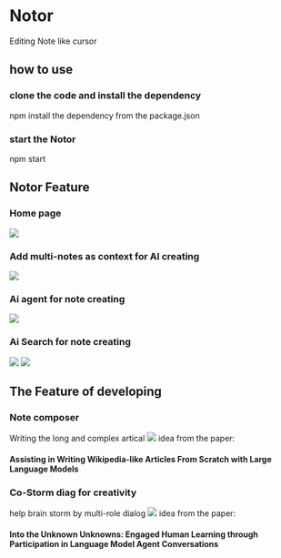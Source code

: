 # Notor
Editing Note like cursor
## how to use
### clone the code and install the dependency
npm install the dependency from the package.json
### start the Notor
npm start

## Notor Feature
### Home page
![](https://i.imgur.com/Ek6sB5u.png)

### Add multi-notes as context for AI creating
![](https://i.imgur.com/qgd3tKN.png)

### Ai agent for note creating
![](https://i.imgur.com/XCemgqx.png)

### Ai Search for note creating
![](https://i.imgur.com/ZzS2gVo.png)
![](https://i.imgur.com/LMa4l2z.png)

## The Feature of developing
### Note composer
Writing the long and complex artical
![](https://i.imgur.com/0v6sGnK.png)
idea from the paper:
#### Assisting in Writing Wikipedia-like Articles From Scratch with Large Language Models

### Co-Storm diag for creativity
help brain storm by multi-role dialog
![](https://i.imgur.com/1b0fCD5.png)
idea from the paper:
#### Into the Unknown Unknowns: Engaged Human Learning through Participation in Language Model Agent Conversations



